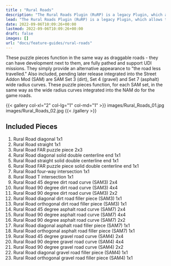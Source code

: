 ```yaml
---
title : "Rural Roads"
description: "The Rural Roads Plugin (RuRP) is a legacy Plugin, which allows the inclusion of US/Canada style dashed road lines into rural areas of quads and cities. "
lead: "The Rural Roads Plugin (RuRP) is a legacy Plugin, which allows the inclusion of US/Canada style dashed road lines into rural areas of quads and cities. "
date: 2022-09-06T10:09:26+00:00
lastmod: 2022-09-06T10:09:26+00:00
draft: false
images: []
url: "docs/feature-guides/rural-roads"
---
```


These puzzle pieces function in the same way as draggable roads - they can have development next to them, are fully pathed and support UDI missions. They simply provide an alternative appearance to "the road less travelled." Also included, pending later release integrated into the Street Addon Mod (SAM) are SAM Set 3 (dirt), Set 4 (gravel) and Set 7 (asphalt) wide radius curves. These puzzle pieces function, for each SAM set, in the same way as the wide radius curves integrated into the NAM do for the game roads.

{{< gallery col-xl="2" col-lg="1" col-md="1" >}}
images/Rural_Roads_01.jpg
images/Rural_Roads_02.jpg
{{< /gallery >}}

## Included Pieces

1.	Rural Road diagonal 1x1
2.	Rural Road straight 1x1
3.	Rural Road FAR puzzle piece 2x3
4.	Rural Road diagonal solid double centerline end 1x1
5.	Rural Road straight solid double centerline end 1x1
6.	Rural Road FAR puzzle piece solid double centerline end 1x1
7.	Rural Road four-way intersection 1x1
8.	Rural Road T intersection 1x1
9.	Rural Road 45 degree dirt road curve (SAM3) 2x4
10.	Rural Road 90 degree dirt road curve (SAM3) 4x4
11.	Rural Road 90 degree dirt road curve (SAM3) 2x2
12.	Rural Road diagonal dirt road filler piece (SAM3) 1x1
13.	Rural Road orthogonal dirt road filler piece (SAM3) 1x1
14.	Rural Road 45 degree asphalt road curve (SAM7) 2x4
15.	Rural Road 90 degree asphalt road curve (SAM7) 4x4
16.	Rural Road 90 degree asphalt road curve (SAM7) 2x2
17.	Rural Road diagonal asphalt road filler piece (SAM7) 1x1
18.	Rural Road orthogonal asphalt road filler piece (SAM7) 1x1
19.	Rural Road 45 degree gravel road curve (SAM4) 2x4
20.	Rural Road 90 degree gravel road curve (SAM4) 4x4
21.	Rural Road 90 degree gravel road curve (SAM4) 2x2
22.	Rural Road diagonal gravel road filler piece (SAM4) 1x1
23.	Rural Road orthogonal gravel road filler piece (SAM4) 1x1